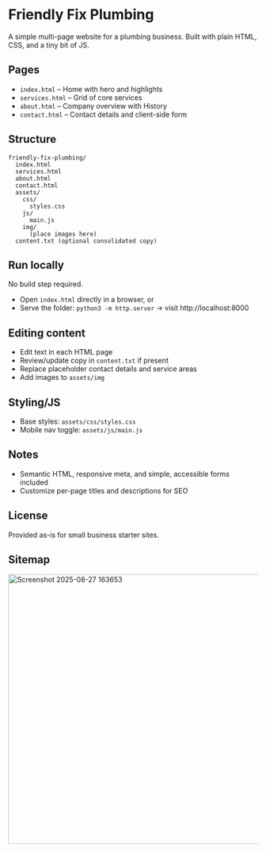 # Friendly Fix Plumbing

A simple multi-page website for a plumbing business. Built with plain HTML, CSS, and a tiny bit of JS.

## Pages
- `index.html` – Home with hero and highlights
- `services.html` – Grid of core services
- `about.html` – Company overview with History
- `contact.html` – Contact details and client-side form

## Structure
```
friendly-fix-plumbing/
  index.html
  services.html
  about.html
  contact.html
  assets/
    css/
      styles.css
    js/
      main.js
    img/
      (place images here)
  content.txt (optional consolidated copy)
```

## Run locally
No build step required.
- Open `index.html` directly in a browser, or
- Serve the folder: `python3 -m http.server` → visit http://localhost:8000

## Editing content
- Edit text in each HTML page
- Review/update copy in `content.txt` if present
- Replace placeholder contact details and service areas
- Add images to `assets/img`

## Styling/JS
- Base styles: `assets/css/styles.css`
- Mobile nav toggle: `assets/js/main.js`

## Notes
- Semantic HTML, responsive meta, and simple, accessible forms included
- Customize per-page titles and descriptions for SEO

## License
Provided as-is for small business starter sites.


## Sitemap
<img width="670" height="544" alt="Screenshot 2025-08-27 163653" src="https://github.com/user-attachments/assets/1256ac42-428a-4d38-b534-dced8ac84b92" />

